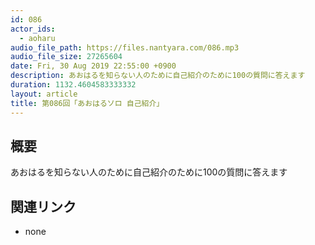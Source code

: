 ```yaml
---
id: 086
actor_ids:
  - aoharu
audio_file_path: https://files.nantyara.com/086.mp3
audio_file_size: 27265604
date: Fri, 30 Aug 2019 22:55:00 +0900
description: あおはるを知らない人のために自己紹介のために100の質問に答えます
duration: 1132.4604583333332
layout: article
title: 第086回「あおはるソロ 自己紹介」
---
```

## 概要

あおはるを知らない人のために自己紹介のために100の質問に答えます

## 関連リンク

* none

